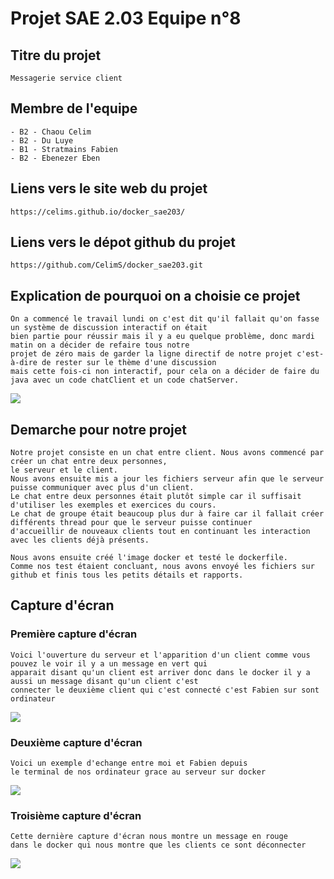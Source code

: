# Projet SAE 2.03 Equipe n°8

## Titre du projet

```
Messagerie service client
```

## Membre de l'equipe

```
- B2 - Chaou Celim
- B2 - Du Luye
- B1 - Stratmains Fabien
- B2 - Ebenezer Eben
```

## Liens vers le site web du projet

```
https://celims.github.io/docker_sae203/
```

## Liens vers le dépot github du projet

```
https://github.com/CelimS/docker_sae203.git
```
## Explication de pourquoi on a choisie ce projet

```
On a commencé le travail lundi on c'est dit qu'il fallait qu'on fasse un système de discussion interactif on était
bien partie pour réussir mais il y a eu quelque problème, donc mardi matin on a décider de refaire tous notre
projet de zéro mais de garder la ligne directif de notre projet c'est-à-dire de rester sur le thème d'une discussion
mais cette fois-ci non interactif, pour cela on a décider de faire du java avec un code chatClient et un code chatServer.
```

![](https://media1.giphy.com/media/7Q7SqFSRmzkFq/200.gif?cid=82a1493bzmgn8omptb0nqe3iqgvy4t74si8l3auvuu5n4vo3&ep=v1_gifs_search&rid=200.gif&ct=g)

## Demarche pour notre projet

```
Notre projet consiste en un chat entre client. Nous avons commencé par créer un chat entre deux personnes,
le serveur et le client.
Nous avons ensuite mis a jour les fichiers serveur afin que le serveur puisse communiquer avec plus d'un client.
Le chat entre deux personnes était plutôt simple car il suffisait d'utiliser les exemples et exercices du cours.
Le chat de groupe était beaucoup plus dur à faire car il fallait créer différents thread pour que le serveur puisse continuer
d'accueillir de nouveaux clients tout en continuant les interaction avec les clients déjà présents.

Nous avons ensuite créé l'image docker et testé le dockerfile.
Comme nos test étaient concluant, nous avons envoyé les fichiers sur github et finis tous les petits détails et rapports.
```

## Capture d'écran

### Première capture d'écran

```
Voici l'ouverture du serveur et l'apparition d'un client comme vous pouvez le voir il y a un message en vert qui
apparait disant qu'un client est arriver donc dans le docker il y a aussi un message disant qu'un client c'est
connecter le deuxième client qui c'est connecté c'est Fabien sur sont ordinateur
```

![](https://github.com/CelimS/docker_sae203/assets/166292533/b22d1902-07e0-4f13-a56a-4148dbcf7c49)

### Deuxième capture d'écran

```
Voici un exemple d'echange entre moi et Fabien depuis
le terminal de nos ordinateur grace au serveur sur docker
```
![](https://github.com/CelimS/docker_sae203/assets/166292533/7bf7f467-8c13-4c5c-aa92-d2210e3d0d30)

### Troisième capture d'écran

```
Cette dernière capture d'écran nous montre un message en rouge
dans le docker qui nous montre que les clients ce sont déconnecter
```
![](https://github.com/CelimS/docker_sae203/assets/166292533/350a98a3-c901-420b-ab0a-5893d7d4f8ef)

